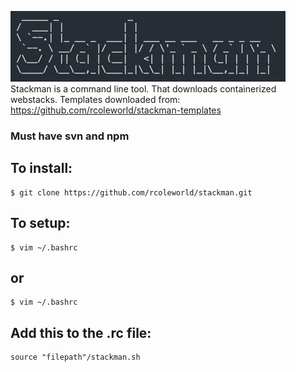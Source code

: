 ![](./images/stackman.png)\
Stackman is a command line tool. That downloads containerized webstacks.
Templates downloaded from: https://github.com/rcoleworld/stackman-templates
### Must have svn and npm
## To install:
```
$ git clone https://github.com/rcoleworld/stackman.git
```
## To setup:
```
$ vim ~/.bashrc
```
## or
```
$ vim ~/.bashrc
```
## Add this to the .rc file:
```
source "filepath"/stackman.sh
```